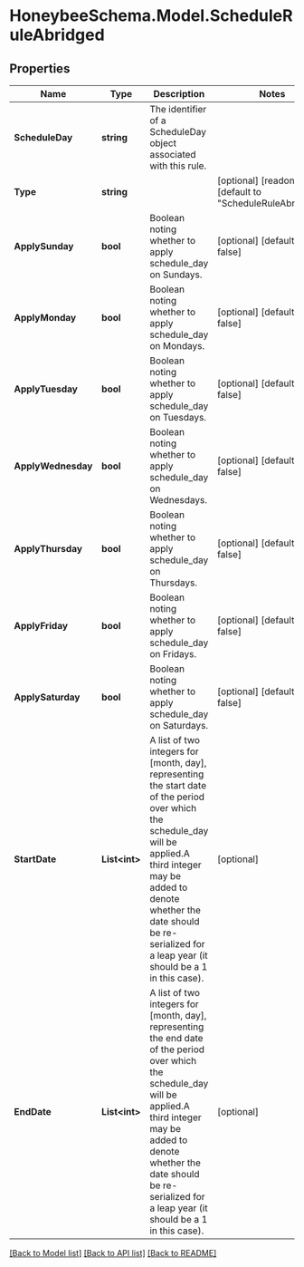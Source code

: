 
# HoneybeeSchema.Model.ScheduleRuleAbridged

## Properties

Name | Type | Description | Notes
------------ | ------------- | ------------- | -------------
**ScheduleDay** | **string** | The identifier of a ScheduleDay object associated with this rule. | 
**Type** | **string** |  | [optional] [readonly] [default to "ScheduleRuleAbridged"]
**ApplySunday** | **bool** | Boolean noting whether to apply schedule_day on Sundays. | [optional] [default to false]
**ApplyMonday** | **bool** | Boolean noting whether to apply schedule_day on Mondays. | [optional] [default to false]
**ApplyTuesday** | **bool** | Boolean noting whether to apply schedule_day on Tuesdays. | [optional] [default to false]
**ApplyWednesday** | **bool** | Boolean noting whether to apply schedule_day on Wednesdays. | [optional] [default to false]
**ApplyThursday** | **bool** | Boolean noting whether to apply schedule_day on Thursdays. | [optional] [default to false]
**ApplyFriday** | **bool** | Boolean noting whether to apply schedule_day on Fridays. | [optional] [default to false]
**ApplySaturday** | **bool** | Boolean noting whether to apply schedule_day on Saturdays. | [optional] [default to false]
**StartDate** | **List&lt;int&gt;** | A list of two integers for [month, day], representing the start date of the period over which the schedule_day will be applied.A third integer may be added to denote whether the date should be re-serialized for a leap year (it should be a 1 in this case). | [optional] 
**EndDate** | **List&lt;int&gt;** | A list of two integers for [month, day], representing the end date of the period over which the schedule_day will be applied.A third integer may be added to denote whether the date should be re-serialized for a leap year (it should be a 1 in this case). | [optional] 

[[Back to Model list]](../README.md#documentation-for-models)
[[Back to API list]](../README.md#documentation-for-api-endpoints)
[[Back to README]](../README.md)

